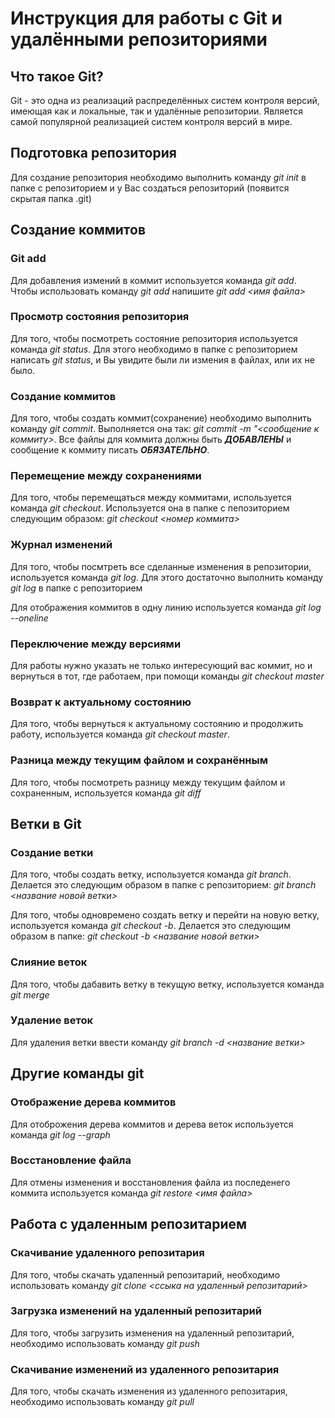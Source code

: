 # Инструкция для работы с Git и удалёнными репозиториями
## Что такое Git?

Git - это одна из реализаций распределённых систем контроля версий, имеющая как и локальные, так и удалённые репозитории. Является самой популярной реализацией систем контроля версий в мире.

## Подготовка репозитория

Для создание репозитория необходимо выполнить команду *git init* в папке с репозиторием и у Вас создаться репозиторий (появится скрытая папка .git)

## Создание коммитов

### Git add

Для добавления измений в коммит используется команда *git add*. Чтобы использовать команду *git add* напишите *git add <имя файла>*

### Просмотр состояния репозитория

Для того, чтобы посмотреть состояние репозитория используется команда *git status*. Для этого необходимо в папке с репозиторием написать *git status*, и Вы увидите были ли измения в файлах, или их не было.

### Создание коммитов

Для того, чтобы создать коммит(сохранение) необходимо выполнить команду *git commit*. Выполняется она так: *git commit -m "<сообщение к коммиту>*. Все файлы для коммита должны быть ***ДОБАВЛЕНЫ*** и сообщение к коммиту писать ***ОБЯЗАТЕЛЬНО***.

### Перемещение между сохранениями

Для того, чтобы перемещаться между коммитами, используется команда *git checkout*. Используется она в папке с пепозиторием следующим образом: *git checkout <номер коммита>*

### Журнал изменений

Для того, чтобы посмтреть все сделанные изменения в репозитории, используется команда *git log*. Для этого достаточно выполнить команду *git log* в папке с репозиторием

Для отображения коммитов в одну линию используется команда *git log --oneline*

### Переключение между версиями

Для работы нужно указать не только интересующий вас коммит, но и вернуться в тот, где работаем, при помощи команды 
*git checkout master*

### Возврат к актуальному состоянию

Для того, чтобы вернуться к актуальному состоянию и продолжить работу, используется команда *git checkout master*.

###  Разница между текущим файлом и сохранённым

Для того, чтобы посмотреть разницу между текущим файлом и сохраненным, используется команда *git diff*

## Ветки в Git

### Создание ветки

Для того, чтобы создать ветку, используется команда *git branch*. Делается это следующим образом в папке с репозиторием: *git branch <название новой ветки>*

Для того, чтобы одновремено создать ветку и перейти на новую ветку, используется команда *git checkout -b*. Делается это следующим образом в папке: *git checkout -b <название новой ветки>*

### Слияние веток

Для того, чтобы дабавить ветку в текущую ветку, используется команда *git merge*

### Удаление веток

Для удаления ветки ввести команду *git branch -d <название ветки>*

## Другие команды git

### Отображение дерева коммитов

Для отоброжения дерева коммитов и дерева веток используется команда *git log --graph*

### Восстановление файла

Для отмены изменения и восстановления файла из последенего коммита используется команда *git restore <имя файла>*

## Работа с удаленным репозитарием

###  Скачивание удаленного репозитария 

Для того, чтобы скачать удаленный репозитарий, необходимо использовать команду *git clone <ссыка на удаленный репозитарий>*

### Загрузка изменений на удаленный репозитарий

Для того, чтобы загрузить изменения на удаленный репозитарий, необходимо использовать команду *git push*

### Скачивание изменений из удаленного репозитария

Для того, чтобы скачать изменения из удаленного репозитария, необходимо использовать команду *git pull*
